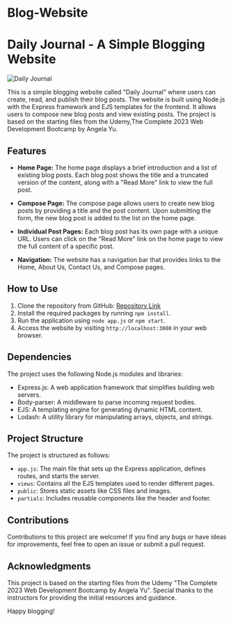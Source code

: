 # Blog-Website

# Daily Journal - A Simple Blogging Website

![Daily Journal](https://your-image-url.com)

This is a simple blogging website called "Daily Journal" where users can create, read, and publish their blog posts. The website is built using Node.js with the Express framework and EJS templates for the frontend. It allows users to compose new blog posts and view existing posts. The project is based on the starting files from the Udemy,The Complete 2023 Web Development Bootcamp by Angela Yu.

## Features

- **Home Page:** The home page displays a brief introduction and a list of existing blog posts. Each blog post shows the title and a truncated version of the content, along with a "Read More" link to view the full post.

- **Compose Page:** The compose page allows users to create new blog posts by providing a title and the post content. Upon submitting the form, the new blog post is added to the list on the home page.

- **Individual Post Pages:** Each blog post has its own page with a unique URL. Users can click on the "Read More" link on the home page to view the full content of a specific post.

- **Navigation:** The website has a navigation bar that provides links to the Home, About Us, Contact Us, and Compose pages.

## How to Use

1. Clone the repository from GitHub: [Repository Link](https://github.com/your-username/your-repo-name)
2. Install the required packages by running `npm install`.
3. Run the application using `node app.js` or `npm start`.
4. Access the website by visiting `http://localhost:3000` in your web browser.

## Dependencies

The project uses the following Node.js modules and libraries:

- Express.js: A web application framework that simplifies building web servers.
- Body-parser: A middleware to parse incoming request bodies.
- EJS: A templating engine for generating dynamic HTML content.
- Lodash: A utility library for manipulating arrays, objects, and strings.

## Project Structure

The project is structured as follows:

- `app.js`: The main file that sets up the Express application, defines routes, and starts the server.
- `views`: Contains all the EJS templates used to render different pages.
- `public`: Stores static assets like CSS files and images.
- `partials`: Includes reusable components like the header and footer.

## Contributions

Contributions to this project are welcome! If you find any bugs or have ideas for improvements, feel free to open an issue or submit a pull request.

## Acknowledgments

This project is based on the starting files from the Udemy "The Complete 2023 Web Development Bootcamp by Angela Yu". Special thanks to the instructors for providing the initial resources and guidance.


Happy blogging!
